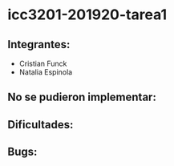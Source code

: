 # icc3201-201920-tarea1
## Integrantes:
* Cristian Funck
* Natalia Espinola

## No se pudieron implementar:


## Dificultades:


## Bugs:
